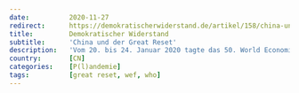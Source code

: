 ```yaml
---
date:          2020-11-27
redirect:      https://demokratischerwiderstand.de/artikel/158/china-und-der-great-reset
title:         Demokratischer Widerstand
subtitle:      'China und der Great Reset'
description:   'Vom 20. bis 24. Januar 2020 tagte das 50. World Economic Forum (WEF) im schweizerischen Davos. Zur gleichen Zeit, am 23. Januar, verhängte China den ersten Lockdown in der Geschichte der Menschheit, und die globale Berichterstattungslawine über Corona begann. Nur wenige Tage später lobte WHO-Direktor Tedros Adhanom Ghebreyesus Chinas Weg bereits als »richtungsweisend«. In den kommenden Monaten kopierten …'
country:       [CN]
categories:    [P(l)andemie]
tags:          [great reset, wef, who]
---
```


